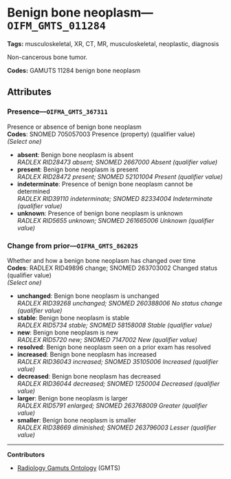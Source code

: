 # Benign bone neoplasm—`OIFM_GMTS_011284`

**Tags:** musculoskeletal, XR, CT, MR, musculoskeletal, neoplastic, diagnosis

Non-cancerous bone tumor.

**Codes:** GAMUTS 11284 benign bone neoplasm

## Attributes

### Presence—`OIFMA_GMTS_367311`

Presence or absence of benign bone neoplasm  
**Codes**: SNOMED 705057003 Presence (property) (qualifier value)  
*(Select one)*

- **absent**: Benign bone neoplasm is absent  
_RADLEX RID28473 absent; SNOMED 2667000 Absent (qualifier value)_
- **present**: Benign bone neoplasm is present  
_RADLEX RID28472 present; SNOMED 52101004 Present (qualifier value)_
- **indeterminate**: Presence of benign bone neoplasm cannot be determined  
_RADLEX RID39110 indeterminate; SNOMED 82334004 Indeterminate (qualifier value)_
- **unknown**: Presence of benign bone neoplasm is unknown  
_RADLEX RID5655 unknown; SNOMED 261665006 Unknown (qualifier value)_

### Change from prior—`OIFMA_GMTS_862025`

Whether and how a benign bone neoplasm has changed over time  
**Codes**: RADLEX RID49896 change; SNOMED 263703002 Changed status (qualifier value)  
*(Select one)*

- **unchanged**: Benign bone neoplasm is unchanged  
_RADLEX RID39268 unchanged; SNOMED 260388006 No status change (qualifier value)_
- **stable**: Benign bone neoplasm is stable  
_RADLEX RID5734 stable; SNOMED 58158008 Stable (qualifier value)_
- **new**: Benign bone neoplasm is new  
_RADLEX RID5720 new; SNOMED 7147002 New (qualifier value)_
- **resolved**: Benign bone neoplasm seen on a prior exam has resolved  
- **increased**: Benign bone neoplasm has increased  
_RADLEX RID36043 increased; SNOMED 35105006 Increased (qualifier value)_
- **decreased**: Benign bone neoplasm has decreased  
_RADLEX RID36044 decreased; SNOMED 1250004 Decreased (qualifier value)_
- **larger**: Benign bone neoplasm is larger  
_RADLEX RID5791 enlarged; SNOMED 263768009 Greater (qualifier value)_
- **smaller**: Benign bone neoplasm is smaller  
_RADLEX RID38669 diminished; SNOMED 263796003 Lesser (qualifier value)_

---

**Contributors**

- [Radiology Gamuts Ontology](https://gamuts.net/) (GMTS)